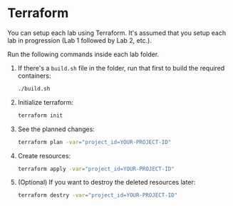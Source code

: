 # Terraform

You can setup each lab using Terraform. It's assumed that you setup each lab in
progression (Lab 1 followed by Lab 2, etc.).

Run the following commands inside each lab folder.

1. If there's a `build.sh` file in the folder, run that first to build the
   required containers:

    ```sh
    ./build.sh
    ```

1. Initialize terraform:

    ```sh
    terraform init
    ```

1. See the planned changes:

    ```sh
    terraform plan -var="project_id=YOUR-PROJECT-ID"
    ```

1. Create resources:

    ```sh
    terraform apply -var="project_id=YOUR-PROJECT-ID"
    ```

1. (Optional) If you want to destroy the deleted resources later:

    ```sh
    terraform destry -var="project_id=YOUR-PROJECT-ID"
    ```
